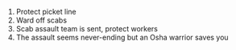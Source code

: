 1. Protect picket line
2. Ward off scabs
3. Scab assault team is sent, protect workers
4. The assault seems never-ending but an Osha warrior saves you

<!--stackedit_data:
eyJoaXN0b3J5IjpbMTM0Mjk0ODE0NCwtMjA4ODc0NjYxMiw3Mz
A5OTgxMTZdfQ==
-->